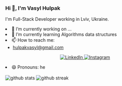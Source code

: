 ### Hi 👋, I'm Vasyl Hulpak

I'm Full-Stack Developer working in Lviv, Ukraine.

<li>🔭 I’m currently working on ...</li>
<li>🌱 I’m currently learning Algorithms data structures</li>
<li>📫 How to reach me:
 <ul dir="auto">
    <li><a href="mailto:hulpakvasyl@gmail.com">hulpakvasyl@gmail.com</a></li>
  </ul>
  <p align="center" dir="auto">
  <a href="https://www.linkedin.com/in/salmanjabbari/" rel="nofollow">
    <img src="https://raw.githubusercontent.com/MikeCodesDotNET/MikeCodesDotNET/a8abbf37441f3253f74ea255a47f289208d7568c/Resources/linkedIn.svg" alt="LinkedIn" style="max-width: 100%;">
  </a>
  <a href="https://www.instagram.com/hulpakvasyl93/" rel="nofollow">
    <img src="https://raw.githubusercontent.com/MikeCodesDotNET/MikeCodesDotNET/a8abbf37441f3253f74ea255a47f289208d7568c/Resources/instagram.svg" alt="Instagram" style="max-width: 100%;">
  </a>
</p>
</li>
<li>😄 Pronouns: he</li>
<br>

<div class="d-flex flex-justify-between">
  <img class="output" src="https://github-readme-stats.vercel.app/api?username=vasylhulpak&amp;theme=vue-dark&amp;show_icons=true&amp;hide_border=true&amp;count_private=true" alt="github stats">
  <img class="output" src="https://github-readme-streak-stats.herokuapp.com/?user=vasylhulpak&amp;theme=vue-dark&amp;hide_border=true" alt="github streak">
</div>
